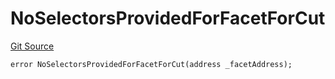 # NoSelectorsProvidedForFacetForCut
[Git Source](https://github.com/thrackle-io/rules-protocol/blob/63b22fe4cc7ce8c74a4c033635926489351a3581/src/economic/ruleProcessor/tagged/TaggedRuleProcessorDiamondLib.sol)


```solidity
error NoSelectorsProvidedForFacetForCut(address _facetAddress);
```

